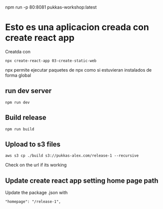 npm run -p 80:8081 pukkas-workshop:latest


# Esto es una aplicacion creada con create react app

Creatda con 

```
npx create-react-app 03-create-static-web
```

npx permite ejecutar paquetes de npx como si estuvieran instalados de forma global 

## run dev server

```
npm run dev
```

## Build release 

```
npm run build
```

## Upload to s3 files

```
aws s3 cp ./build s3://pukkas-alex.com/release-1 --recursive
```

Check on the url if its working


## Update create react app setting home page path

Update the package .json with

```
"homepage": "/release-1",
```


